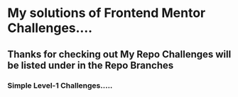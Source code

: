 # My solutions of Frontend Mentor Challenges....

## Thanks for checking out My Repo Challenges will be listed under in the Repo Branches

### Simple Level-1 Challenges.....
 
